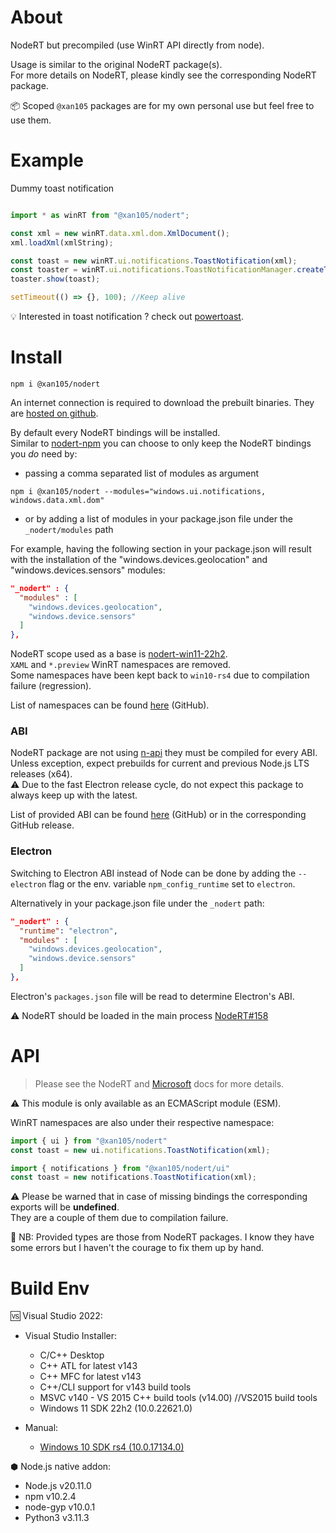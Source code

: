 About
=====

NodeRT but precompiled (use WinRT API directly from node).

Usage is similar to the original NodeRT package(s).<br />
For more details on NodeRT, please kindly see the corresponding NodeRT package.

📦 Scoped `@xan105` packages are for my own personal use but feel free to use them.

Example
=======

Dummy toast notification

```js

import * as winRT from "@xan105/nodert";

const xml = new winRT.data.xml.dom.XmlDocument();
xml.loadXml(xmlString);

const toast = new winRT.ui.notifications.ToastNotification(xml);
const toaster = winRT.ui.notifications.ToastNotificationManager.createToastNotifier(appID);
toaster.show(toast);

setTimeout(() => {}, 100); //Keep alive
```

💡 Interested in toast notification ? check out [powertoast](https://www.npmjs.com/package/powertoast).

Install
=======

```
npm i @xan105/nodert
```

An internet connection is required to download the prebuilt binaries. They are [hosted on github](https://github.com/xan105/node-nodeRT/releases).

By default every NodeRT bindings will be installed.<br />
Similar to [nodert-npm](https://github.com/NodeRT/nodert-npm/) you can choose to only keep the NodeRT bindings you _do_ need by: 

- passing a comma separated list of modules as argument

```
npm i @xan105/nodert --modules="windows.ui.notifications, windows.data.xml.dom"
```

- or by adding a list of modules in your package.json file under the `_nodert/modules` path

For example, having the following section in your package.json will result with the installation of the "windows.devices.geolocation" and "windows.devices.sensors" modules:

```json
"_nodert" : {
  "modules" : [
    "windows.devices.geolocation",
    "windows.device.sensors"
  ]
},
```

NodeRT scope used as a base is [nodert-win11-22h2](https://www.npmjs.com/search?q=@nodert-win11-22h2).<br />
`XAML` and `*.preview` WinRT namespaces are removed.<br />
Some namespaces have been kept back to `win10-rs4` due to compilation failure (regression).

List of namespaces can be found [here](https://github.com/xan105/node-nodeRT/tree/main/packages) (GitHub).

### ABI

NodeRT package are not using [n-api](https://nodejs.org/api/n-api.html#node-api) they must be compiled for every ABI.<br />
Unless exception, expect prebuilds for current and previous Node.js LTS releases (x64).<br />
⚠️ Due to the fast Electron release cycle, do not expect this package to always keep up with the latest.

List of provided ABI can be found [here](https://github.com/xan105/node-nodeRT/blob/main/integrity.json) (GitHub) or in the corresponding GitHub release.

### Electron

Switching to Electron ABI instead of Node can be done by adding the `--electron` flag or the env. variable `npm_config_runtime` set to `electron`.<br />

Alternatively in your package.json file under the `_nodert` path:

```json
"_nodert" : {
  "runtime": "electron",
  "modules" : [
    "windows.devices.geolocation",
    "windows.device.sensors"
  ]
},
```

Electron's `packages.json` file will be read to determine Electron's ABI.

⚠️ NodeRT should be loaded in the main process [NodeRT#158](https://github.com/NodeRT/NodeRT/issues/158)

API
===

> Please see the NodeRT and [Microsoft](https://learn.microsoft.com/en-us/uwp/api/) docs for more details.

⚠️  This module is only available as an ECMAScript module (ESM).

WinRT namespaces are also under their respective namespace:

```js
import { ui } from "@xan105/nodert" 
const toast = new ui.notifications.ToastNotification(xml);

import { notifications } from "@xan105/nodert/ui" 
const toast = new notifications.ToastNotification(xml);
```

⚠️ Please be warned that in case of missing bindings the corresponding exports will be **undefined**.<br />
They are a couple of them due to compilation failure.

🐞 NB: Provided types are those from NodeRT packages. I know they have some errors but I haven't the courage to fix them up by hand.

Build Env
=========

🆚 Visual Studio 2022:

  + Visual Studio Installer:
    - C/C++ Desktop
    - C++ ATL for latest v143
    - C++ MFC for latest v143
    - C++/CLI support for v143 build tools
    - MSVC v140 - VS 2015 C++ build tools (v14.00) //VS2015 build tools
    - Windows 11 SDK 22h2 (10.0.22621.0)
  
  + Manual:
    - [Windows 10 SDK rs4 (10.0.17134.0)](https://go.microsoft.com/fwlink/p/?linkid=870807)

    
⬢ Node.js native addon:

  - Node.js v20.11.0
  - npm v10.2.4
  - node-gyp v10.0.1
  - Python3 v3.11.3
